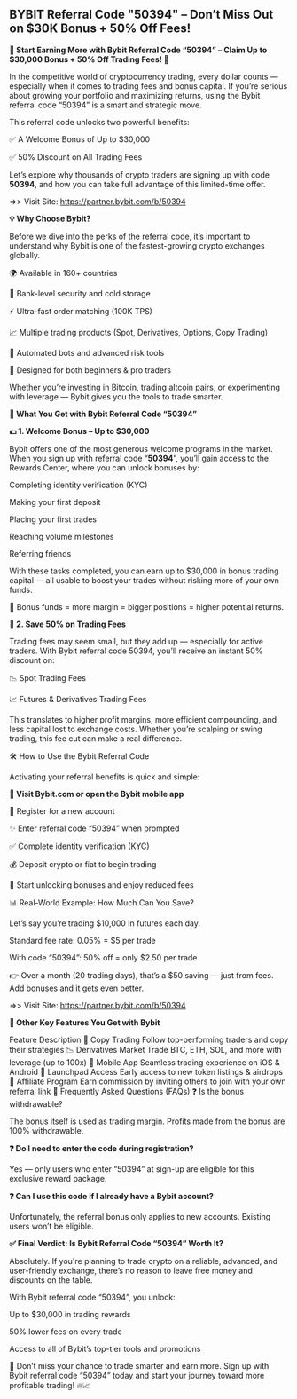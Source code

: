 ## BYBIT Referral Code "50394" – Don’t Miss Out on $30K Bonus + 50% Off Fees!

**🎯 Start Earning More with Bybit Referral Code “50394” – Claim Up to $30,000 Bonus + 50% Off Trading Fees! 🚀**

In the competitive world of cryptocurrency trading, every dollar counts — especially when it comes to trading fees and bonus capital. If you’re serious about growing your portfolio and maximizing returns, using the Bybit referral code “50394” is a smart and strategic move.

This referral code unlocks two powerful benefits:

✅ A Welcome Bonus of Up to $30,000

✅ 50% Discount on All Trading Fees

Let’s explore why thousands of crypto traders are signing up with code **50394**, and how you can take full advantage of this limited-time offer.

=>> Visit Site: https://partner.bybit.com/b/50394

**💡 Why Choose Bybit?**

Before we dive into the perks of the referral code, it’s important to understand why Bybit is one of the fastest-growing crypto exchanges globally.

🌍 Available in 160+ countries

🔐 Bank-level security and cold storage

⚡ Ultra-fast order matching (100K TPS)

📈 Multiple trading products (Spot, Derivatives, Options, Copy Trading)

🤖 Automated bots and advanced risk tools

🧠 Designed for both beginners & pro traders

Whether you’re investing in Bitcoin, trading altcoin pairs, or experimenting with leverage — Bybit gives you the tools to trade smarter.

**🎁 What You Get with Bybit Referral Code “50394”**

**💵 1. Welcome Bonus – Up to $30,000**

Bybit offers one of the most generous welcome programs in the market. When you sign up with referral code “**50394**”, you’ll gain access to the Rewards Center, where you can unlock bonuses by:

Completing identity verification (KYC)

Making your first deposit

Placing your first trades

Reaching volume milestones

Referring friends

With these tasks completed, you can earn up to $30,000 in bonus trading capital — all usable to boost your trades without risking more of your own funds.

🎯 Bonus funds = more margin = bigger positions = higher potential returns.

**🔖 2. Save 50% on Trading Fees**

Trading fees may seem small, but they add up — especially for active traders. With Bybit referral code 50394, you’ll receive an instant 50% discount on:

📉 Spot Trading Fees

📈 Futures & Derivatives Trading Fees

This translates to higher profit margins, more efficient compounding, and less capital lost to exchange costs. Whether you’re scalping or swing trading, this fee cut can make a real difference.

🛠️ How to Use the Bybit Referral Code

Activating your referral benefits is quick and simple:

**🔗 Visit Bybit.com or open the Bybit mobile app**

📝 Register for a new account

✨ Enter referral code “50394” when prompted

✅ Complete identity verification (KYC)

💰 Deposit crypto or fiat to begin trading

🎉 Start unlocking bonuses and enjoy reduced fees

📊 Real-World Example: How Much Can You Save?

Let’s say you’re trading $10,000 in futures each day.

Standard fee rate: 0.05% = $5 per trade

With code “50394”: 50% off = only $2.50 per trade

👉 Over a month (20 trading days), that’s a $50 saving — just from fees. Add bonuses and it gets even better.

=>> Visit Site: https://partner.bybit.com/b/50394


**🌟 Other Key Features You Get with Bybit**

Feature	Description
🧠 Copy Trading	Follow top-performing traders and copy their strategies
📉 Derivatives Market	Trade BTC, ETH, SOL, and more with leverage (up to 100x)
📲 Mobile App	Seamless trading experience on iOS & Android
🎯 Launchpad Access	Early access to new token listings & airdrops
🤝 Affiliate Program	Earn commission by inviting others to join with your own referral link
📌 Frequently Asked Questions (FAQs)
❓ Is the bonus withdrawable?

The bonus itself is used as trading margin. Profits made from the bonus are 100% withdrawable.

**❓ Do I need to enter the code during registration?**

Yes — only users who enter “50394” at sign-up are eligible for this exclusive reward package.

**❓ Can I use this code if I already have a Bybit account?**

Unfortunately, the referral bonus only applies to new accounts. Existing users won’t be eligible.

**✅ Final Verdict: Is Bybit Referral Code “50394” Worth It?**

Absolutely. If you're planning to trade crypto on a reliable, advanced, and user-friendly exchange, there’s no reason to leave free money and discounts on the table.

With Bybit referral code “50394”, you unlock:

Up to $30,000 in trading rewards

50% lower fees on every trade

Access to all of Bybit’s top-tier tools and promotions

🎉 Don’t miss your chance to trade smarter and earn more. Sign up with Bybit referral code “50394” today and start your journey toward more profitable trading! 🔥📈
